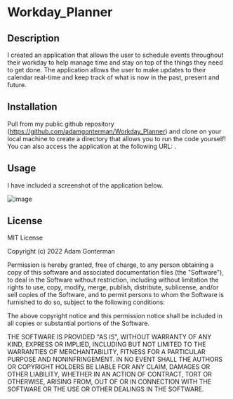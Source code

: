 # Workday_Planner

## Description

I created an application that allows the user to schedule events throughout their workday to help manage time and stay on top of the things they need to get done. The application allows the user to make updates to their calendar real-time and keep track of what is now in the past, present and future.

## Installation

Pull from my public github repository (https://github.com/adamgonterman/Workday_Planner) and clone on your local machine to create a directory that allows you to run the code yourself! You can also access the application at the following URL:  . 

## Usage

I have included a screenshot of the application below.

![image](https://user-images.githubusercontent.com/109933262/188045186-1b450b8b-361d-499f-9b0a-fe0489e5fbe6.png)

## License

MIT License

Copyright (c) 2022 Adam Gonterman

Permission is hereby granted, free of charge, to any person obtaining a copy of this software and associated documentation files (the "Software"), to deal in the Software without restriction, including without limitation the rights to use, copy, modify, merge, publish, distribute, sublicense, and/or sell copies of the Software, and to permit persons to whom the Software is furnished to do so, subject to the following conditions:

The above copyright notice and this permission notice shall be included in all copies or substantial portions of the Software.

THE SOFTWARE IS PROVIDED "AS IS", WITHOUT WARRANTY OF ANY KIND, EXPRESS OR IMPLIED, INCLUDING BUT NOT LIMITED TO THE WARRANTIES OF MERCHANTABILITY, FITNESS FOR A PARTICULAR PURPOSE AND NONINFRINGEMENT. IN NO EVENT SHALL THE AUTHORS OR COPYRIGHT HOLDERS BE LIABLE FOR ANY CLAIM, DAMAGES OR OTHER LIABILITY, WHETHER IN AN ACTION OF CONTRACT, TORT OR OTHERWISE, ARISING FROM, OUT OF OR IN CONNECTION WITH THE SOFTWARE OR THE USE OR OTHER DEALINGS IN THE SOFTWARE.
